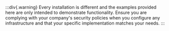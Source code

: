 :::div{.warning}
Every installation is different and the examples provided here are only intended to demonstrate functionality. Ensure you are complying with your company's security policies when you configure any infrastructure and that your specific implementation matches your needs.
:::
